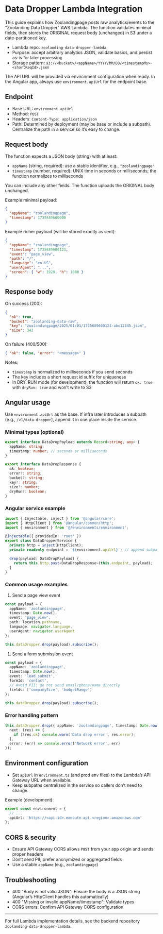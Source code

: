 # Data Dropper Lambda Integration

This guide explains how Zoolandingpage posts raw analytics/events to the "Zoolanding Data Dropper" AWS Lambda. The function validates minimal fields, then stores the ORIGINAL request body (unchanged) in S3 under a date-partitioned key.

- Lambda repo: `zoolanding-data-dropper-lambda`
- Purpose: accept arbitrary analytics JSON, validate basics, and persist as-is for later processing
- Storage pattern: `s3://<bucket>/<appName>/YYYY/MM/DD/<timestampMs>-<shortReqId>.json`

The API URL will be provided via environment configuration when ready. In the Angular app, always use `environment.apiUrl` for the endpoint base.

## Endpoint

- Base URL: `environment.apiUrl`
- Method: `POST`
- Headers: `Content-Type: application/json`
- Path: Determined by deployment (may be base or include a subpath). Centralize the path in a service so it’s easy to change.

## Request body

The function expects a JSON body (string) with at least:

- `appName` (string, required): use a stable identifier, e.g., `"zoolandingpage"`
- `timestamp` (number, required): UNIX time in seconds or milliseconds; the function normalizes to milliseconds

You can include any other fields. The function uploads the ORIGINAL body unchanged.

Example minimal payload:

```json
{
  "appName": "zoolandingpage",
  "timestamp": 1735689600000
}
```

Example richer payload (will be stored exactly as sent):

```json
{
  "appName": "zoolandingpage",
  "timestamp": 1735689600123,
  "event": "page_view",
  "path": "/",
  "language": "en-US",
  "userAgent": "...",
  "screen": { "w": 1920, "h": 1080 }
}
```

## Response body

On success (200):

```json
{
  "ok": true,
  "bucket": "zoolanding-data-raw",
  "key": "zoolandingpage/2025/01/01/1735689600123-abc12345.json",
  "size": 342
}
```

On failure (400/500):

```json
{ "ok": false, "error": "<message>" }
```

Notes:

- `timestamp` is normalized to milliseconds if you send seconds
- The key includes a short request id suffix for uniqueness
- In DRY_RUN mode (for development), the function will return `ok: true` with `dryRun: true` and won’t write to S3

## Angular usage

Use `environment.apiUrl` as the base. If infra later introduces a subpath (e.g., `/v1/data-dropper`), append it in one place inside the service.

### Minimal types (optional)

```ts
export interface DataDropPayload extends Record<string, any> {
  appName: string;
  timestamp: number; // seconds or milliseconds
}

export interface DataDropResponse {
  ok: boolean;
  error?: string;
  bucket?: string;
  key?: string;
  size?: number;
  dryRun?: boolean;
}
```

### Angular service example

```ts
import { Injectable, inject } from '@angular/core';
import { HttpClient } from '@angular/common/http';
import { environment } from '@/environments/environment';

@Injectable({ providedIn: 'root' })
export class DataDropperService {
  private http = inject(HttpClient);
  private readonly endpoint = `${environment.apiUrl}`; // append subpath here if required

  drop(payload: DataDropPayload) {
    return this.http.post<DataDropResponse>(this.endpoint, payload);
  }
}
```

### Common usage examples

1. Send a page view event

```ts
const payload = {
  appName: 'zoolandingpage',
  timestamp: Date.now(),
  event: 'page_view',
  path: location.pathname,
  language: navigator.language,
  userAgent: navigator.userAgent
};

this.dataDropper.drop(payload).subscribe();
```

1. Send a form submission event

```ts
const payload = {
  appName: 'zoolandingpage',
  timestamp: Date.now(),
  event: 'lead_submit',
  formId: 'contact',
  // Avoid PII: do not send email/phone/name directly
  fields: ['companySize', 'budgetRange']
};

this.dataDropper.drop(payload).subscribe();
```

### Error handling pattern

```ts
this.dataDropper.drop({ appName: 'zoolandingpage', timestamp: Date.now() }).subscribe({
  next: (res) => {
    if (!res.ok) console.warn('Data drop error', res.error);
  },
  error: (err) => console.error('Network error', err)
});
```

## Environment configuration

- Set `apiUrl` in `environment.ts` (and prod env files) to the Lambda’s API Gateway URL when available.
- Keep subpaths centralized in the service so callers don’t need to change.

Example (development):

```ts
export const environment = {
  // ...
  apiUrl: 'https://<api-id>.execute-api.<region>.amazonaws.com'
};
```

## CORS & security

- Ensure API Gateway CORS allows `POST` from your app origin and sends proper headers
- Don’t send PII; prefer anonymized or aggregated fields
- Use a stable `appName` (e.g., `zoolandingpage`)

## Troubleshooting

- 400 "Body is not valid JSON": Ensure the body is a JSON string (Angular’s HttpClient handles this automatically)
- 400 "Missing or invalid appName/timestamp": Validate types
- CORS errors: Confirm API Gateway CORS configuration

---

For full Lambda implementation details, see the backend repository `zoolanding-data-dropper-lambda`.
